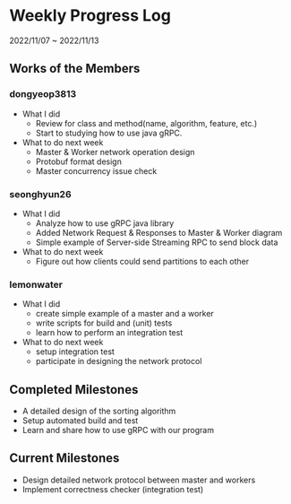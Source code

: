 # Weekly Progress Log
2022/11/07 ~ 2022/11/13

## Works of the Members
### dongyeop3813
- What I did
    - Review for class and method(name, algorithm, feature, etc.)
    - Start to studying how to use java gRPC.
- What to do next week
    - Master & Worker network operation design
    - Protobuf format design
    - Master concurrency issue check

### seonghyun26
- What I did
    - Analyze how to use gRPC java library
    - Added Network Request & Responses to Master & Worker diagram
    - Simple example of Server-side Streaming RPC to send block data
- What to do next week
    - Figure out how clients could send partitions to each other

### lemonwater
- What I did
  - create simple example of a master and a worker
  - write scripts for build and (unit) tests
  - learn how to perform an integration test
- What to do next week
  - setup integration test
  - participate in designing the network protocol

## Completed Milestones
- A detailed design of the sorting algorithm
- Setup automated build and test
- Learn and share how to use gRPC with our program

## Current Milestones
- Design detailed network protocol between master and workers
- Implement correctness checker (integration test)